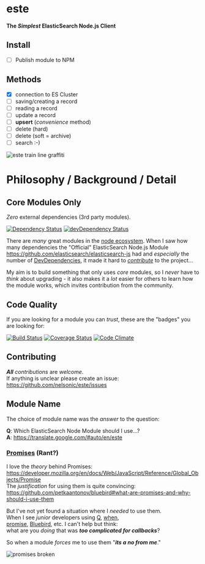 este
====

**The *Simplest* ElasticSearch Node.js Client**

## Install

- [ ] Publish module to NPM

## Methods

- [x] connection to ES Cluster
- [ ] saving/creating a record
- [ ] reading a record
- [ ] update a record
- [ ] **upsert** (*convenience* method)
- [ ] delete (hard)
- [ ] delete (soft = archive)
- [ ] search :-)

![este train line graffiti](http://i.imgur.com/HBJ5JmX.jpg)

# Philosophy / Background / Detail

## Core Modules Only

*Zero* external dependencies (3rd party modules).

[![Dependency Status](https://david-dm.org/nelsonic/este.svg)](https://david-dm.org/nelsonic/este)
[![devDependency Status](https://david-dm.org/nelsonic/este/dev-status.svg)](https://david-dm.org/nelsonic/este#info=devDependencies)

There are *many* great modules in the
[node ecosystem](https://www.npmjs.org/).
When I saw how many dependencies the "Official" ElasticSearch
Node.js Module
https://github.com/elasticsearch/elasticsearch-js
had and *especially* the number of
[DevDependencies](https://david-dm.org/elasticsearch/elasticsearch-js#info=devDependencies),
it made it hard to
[*contribute*](https://github.com/elasticsearch/elasticsearch-js/issues/158)
to the project...

My aim is to build something that only uses *core* modules,
so I *never* have to *think* about upgrading - it also makes it a
*lot* easier for others to learn how the module works, which
invites contribution from the community.

## Code Quality

If you are looking for a module you can *trust*, these are the
"badges" you are looking for:

[![Build Status](https://travis-ci.org/nelsonic/este.svg)](https://travis-ci.org/nelsonic/este)
[![Coverage Status](https://img.shields.io/coveralls/nelsonic/este.svg)](https://coveralls.io/r/nelsonic/este?branch=master)
[![Code Climate](https://codeclimate.com/github/nelsonic/este/badges/gpa.svg)](https://codeclimate.com/github/nelsonic/este)



## Contributing

***All*** *contributions* are *welcome*.  
If anything is unclear please create an issue:
https://github.com/nelsonic/este/issues


## Module Name

The choice of module name was the *answer* to the question:

**Q**: Which ElasticSearch Node Module should I use...?  
**A**: https://translate.google.com/#auto/en/este



### [Promises](http://youtu.be/llDikI2hTtk?t=21s) (Rant?)

I love the *theory* behind Promises:  
https://developer.mozilla.org/en/docs/Web/JavaScript/Reference/Global_Objects/Promise  
The *justification* for using them is quite convincing:  
https://github.com/petkaantonov/bluebird#what-are-promises-and-why-should-i-use-them  

But I've not yet found a situation where I *needed* to use them.  
When I see *junior* developers using
[Q](https://www.npmjs.org/package/q),  [when](https://github.com/cujojs/when),  
[promise](https://github.com/then/promise),
[Bluebird](https://github.com/petkaantonov/bluebird), etc.
I can't help but think:  
what are you *doing* that was ***too complicated for callbacks***?  

So when a module *forces* me to use them "***its a no from me***."

![promises broken](http://i.imgur.com/3bzRW8y.jpg)
